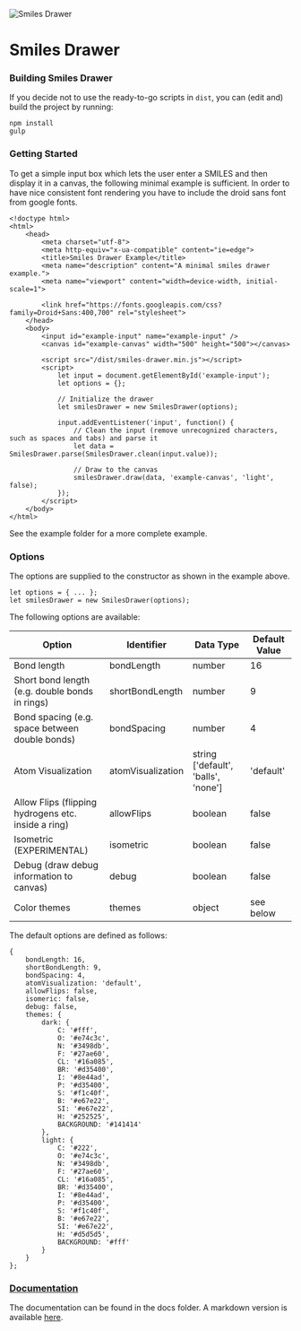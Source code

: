 ![Smiles Drawer](https://github.com/reymond-group/smilesDrawer/blob/master/logo.png?raw=true)
# Smiles Drawer
### Building Smiles Drawer
If you decide not to use the ready-to-go scripts in `dist`, you can (edit and) build the project by running:
```
npm install
gulp
```

### Getting Started
To get a simple input box which lets the user enter a SMILES and then display it in a canvas, the following minimal example is sufficient.
In order to have nice consistent font rendering you have to include the droid sans font from google fonts.
```
<!doctype html>
<html>
    <head>
        <meta charset="utf-8">
        <meta http-equiv="x-ua-compatible" content="ie=edge">
        <title>Smiles Drawer Example</title>
        <meta name="description" content="A minimal smiles drawer example.">
        <meta name="viewport" content="width=device-width, initial-scale=1">
    
        <link href="https://fonts.googleapis.com/css?family=Droid+Sans:400,700" rel="stylesheet">
    </head>
    <body>
        <input id="example-input" name="example-input" />
        <canvas id="example-canvas" width="500" height="500"></canvas>

        <script src="/dist/smiles-drawer.min.js"></script>
        <script>
            let input = document.getElementById('example-input');
            let options = {};
            
            // Initialize the drawer
            let smilesDrawer = new SmilesDrawer(options);
            
            input.addEventListener('input', function() {
                // Clean the input (remove unrecognized characters, such as spaces and tabs) and parse it
                let data = SmilesDrawer.parse(SmilesDrawer.clean(input.value));

                // Draw to the canvas
                smilesDrawer.draw(data, 'example-canvas', 'light', false);
            });
        </script>
    </body>
</html>
```
See the example folder for a more complete example.
### Options
The options are supplied to the constructor as shown in the example above.
```
let options = { ... };
let smilesDrawer = new SmilesDrawer(options);
```
The following options are available:

| Option | Identifier | Data Type | Default Value |
|---|---|---|---|
| Bond length | bondLength | number | 16 |
| Short bond length (e.g. double bonds in rings) | shortBondLength  | number | 9 |
| Bond spacing (e.g. space between double bonds) | bondSpacing | number | 4 |
| Atom Visualization | atomVisualization | string ['default', 'balls', 'none'] | 'default' |
| Allow Flips (flipping hydrogens etc. inside a ring) | allowFlips | boolean | false |
| Isometric (EXPERIMENTAL) | isometric | boolean | false |
| Debug (draw debug information to canvas) | debug | boolean | false |
| Color themes | themes | object | see below |


The default options are defined as follows:
```
{
    bondLength: 16,
    shortBondLength: 9,
    bondSpacing: 4,
    atomVisualization: 'default',
    allowFlips: false,
    isomeric: false,
    debug: false,
    themes: {
        dark: {
            C: '#fff',
            O: '#e74c3c',
            N: '#3498db',
            F: '#27ae60',
            CL: '#16a085',
            BR: '#d35400',
            I: '#8e44ad',
            P: '#d35400',
            S: '#f1c40f',
            B: '#e67e22',
            SI: '#e67e22',
            H: '#252525',
            BACKGROUND: '#141414'
        },
        light: {
            C: '#222',
            O: '#e74c3c',
            N: '#3498db',
            F: '#27ae60',
            CL: '#16a085',
            BR: '#d35400',
            I: '#8e44ad',
            P: '#d35400',
            S: '#f1c40f',
            B: '#e67e22',
            SI: '#e67e22',
            H: '#d5d5d5',
            BACKGROUND: '#fff'
        }
    }
};
```
### [Documentation](/doc/all.md)
The documentation can be found in the docs folder. A markdown version is available [here](/doc/all.md).
